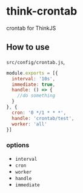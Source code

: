 # think-crontab

crontab for ThinkJS

## How to use

`src/config/crontab.js`,

```js
module.exports = [{
  interval: '10s',
  immediate: true,
  handle: () => {
    //do something
  }
}, {
  cron: '0 */1 * * *',
  handle: 'crontab/test',
  worker: 'all'
}]
```

### options

* `interval` 
* `cron`
* `worker`
* `handle`
* `immediate`